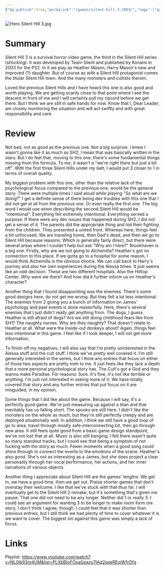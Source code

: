 ```yaml
---
{"dg-publish":true,"permalink":"/games/silent-hill-3-2003/","tags":["games","LP"],"created":"2025-02-16","updated":"2025-04-01"}
---
```



![Hero Silent Hill 3.jpg](/img/user/Attachments/Hero%20Silent%20Hill%203.jpg)

# Summary

Silent Hill 3 is a survival horror video game, the third in the Silent Hill series (shocking). It was developed by Team Silent and published by Konami in 2003 for the PS2. In it we play as Heather Mason, Harry Mason's new and improved (?) daughter. But of course as with a Silent Hill protagonist comes the titular Silent Hill town. And the many monsters and cultists therein.

Loved the previous Silent Hills and I have heard this one is also good and worth playing. We are getting scarily close to that point where I see the descent in front of me and I will certainly pull my ripcord before we get there. But I think we are still in safe hands for now. Know that I, Dear Leader, am closely monitoring the situation and will act swiftly and with great responsibility and care.

# Review

Not bad, not as good as the previous one. Not a big surprise. I knew I wasn't gonna like it as much as SH2, I mean that was basically written in the stars. But I do feel that, moving to this one, there's some fundamental things missing from the formula. To me, it wasn't a "we're *right there* but just a bit off". With the first three Silent Hills under my belt, I would put 3 closer to 1 in terms of overall quality.

My biggest problem with this one, other than the relative lack of the psychological focus compared to the previous one, would be the general story. There were multiple times I said aloud while playing "So what are we doing?" I get a definite sense of there being dev troubles with this one that I did not get at all from the previous one. Or even really the first one. The big word I would use when describing the second Silent Hill would be "intentional". Everything felt extremely intentional. Everything served a purpose. If there were any dev issues that happened during SH2, I did not get a sense of it. The parents did the appropriate thing and hid their fighting from the children. They presented a united front. Whereas here, things feel a bit unfocused. We are traveling home, then Dad's dead, and then we go to Silent Hill because reasons. Which is generally fairly direct, but there were several areas where I couldn't help but ask "Why am I here?" Brookhaven is a big one. Firstly, why are we not going to Alchemilla? Heather's got no connection to this place. If we gotta go to a hospital for some reason, I would think Alchemilla is the obvious choice. We can call back to Harry's journey and also her own experiences during the Alessa times. It just seems like an odd decision. These are two different hospitals. Also the Hilltop Center. Why were we there? And how did it further inform us on Heather's character?

Another thing that I found disappointing was the enemies. There's some good designs here, do not get me wrong. But they felt a lot less intentional. The enemies from 2 giving you a bunch of information on James' psychology and past events is done masterfully. Here, there's several enemies that I just didn't really get anything from. The dogs, I guess Heather is still afraid of dogs? Are we still doing childhood fears like from SH1? The naughty nurses. Why are they naughty? That doesn't relate to Heather at all. What were the inside-out donkeys about? Again, things feel less intentional in this game. I feel like if I look deeper, I will not get more information.

To finish off my negatives, I will also say that I'm pretty uninterested in the Alessa stuff and the cult stuff. I think we've pretty well covered it. I'm still generally interested in the series, but I think any entries that focus on either of those two aspects are pretty meh to me. It just feels like they lack a depth that a more personal psychological story has. The Cult's got a God and they wanna make Paradise. For reasons. Sure. It's fine, it's not like terrible or anything. I'm just not interested in seeing more of it. We have totally covered that story and any further entries that put focus on it are misguided, in my opinion.

Some things that I did like about the game. Because I will say, it's a perfectly good game. We're just measuring up against a titan and that inevitably has us falling short. The spooks are still here. I didn't like the monsters on the whole as much, but they're still perfectly creepy and are deployed situationally well. In addition, I think we still have a good loop of go to area, travel through mostly safe interconnecting bit, then go through new area. It still feels quite good from a basic game design standpoint, we've not lost that at all. Music is also still banging. I felt there wasn't quite so many standout tracks, but I could see that being a symptom of not fucking with the story as much. Fewer moments when a good song could shine through to connect the events to the emotions of the scene. Heather's also good. She's not as interesting as a James, but she does project a clear personality through her vocal performance, her actions, and her inner narrations of various objects.

Another thing I appreciate about Silent Hill are the games' lengths. We get in, we have a good time, then we get out. Praise shorter games that don't overstay their welcome. I like that we've stuck with that thus far. I will eventually get to the Silent Hill 2 remake, but it's something that's given me pause. That one did not need to be any longer. Neither did 1 or really 3. I could see an argument for wanting 3 to be longer to make room form ore story. I don't think I agree, though. I could feel that it was shorter than previous entries, but I still think we had plenty of time to cover whatever it is we want to cover. The biggest sin against this game was simply a lack of focus.

# Links

Playlist: https://www.youtube.com/watch?v=NL0ib93m4UM&list=PLXbBIoFOxaQsezv7IAd2qxeREoiW1rDfg
